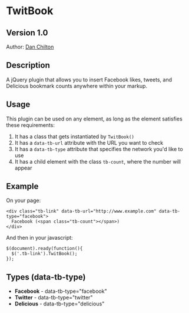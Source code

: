 TwitBook
========
Version 1.0
-----------

Author: [Dan Chilton](http://www.danchilton.com)

Description
-----------

A jQuery plugin that allows you to insert Facebook likes, tweets, and Delicious bookmark counts anywhere within your markup.

Usage
-----

This plugin can be used on any element, as long as the element satisfies these requirements:

1. It has a class that gets instantiated by `TwitBook()`
2. It has a `data-tb-url` attribute with the URL you want to check
3. It has a `data-tb-type` attribute that specifies the network you'd like to use
4. It has a child element with the class `tb-count`, where the number will appear

Example
-------

On your page:

    <div class="tb-link" data-tb-url="http://www.example.com" data-tb-type="facebook">
      Facebook (<span class="tb-count"></span>)
    </div>

And then in your javascript:

    $(document).ready(function(){
      $('.tb-link').TwitBook();
    });

Types (data-tb-type)
--------------------

* **Facebook** - data-tb-type="facebook"
* **Twitter** - data-tb-type="twitter"
* **Delicious** - data-tb-type="delicious"